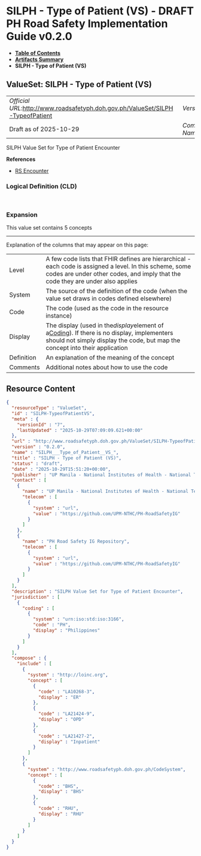 # SILPH - Type of Patient (VS) - DRAFT PH Road Safety Implementation Guide v0.2.0

* [**Table of Contents**](toc.md)
* [**Artifacts Summary**](artifacts.md)
* **SILPH - Type of Patient (VS)**

## ValueSet: SILPH - Type of Patient (VS) 

| | |
| :--- | :--- |
| *Official URL*:http://www.roadsafetyph.doh.gov.ph/ValueSet/SILPH-TypeofPatient | *Version*:0.2.0 |
| Draft as of 2025-10-29 | *Computable Name*:SILPH___Type_of_Patient__VS_ |

 
SILPH Value Set for Type of Patient Encounter 

 **References** 

* [RS Encounter](StructureDefinition-rs-encounter.md)

### Logical Definition (CLD)

 

### Expansion

This value set contains 5 concepts

-------

 Explanation of the columns that may appear on this page: 

| | |
| :--- | :--- |
| Level | A few code lists that FHIR defines are hierarchical - each code is assigned a level. In this scheme, some codes are under other codes, and imply that the code they are under also applies |
| System | The source of the definition of the code (when the value set draws in codes defined elsewhere) |
| Code | The code (used as the code in the resource instance) |
| Display | The display (used in the*display*element of a[Coding](http://hl7.org/fhir/R4/datatypes.html#Coding)). If there is no display, implementers should not simply display the code, but map the concept into their application |
| Definition | An explanation of the meaning of the concept |
| Comments | Additional notes about how to use the code |



## Resource Content

```json
{
  "resourceType" : "ValueSet",
  "id" : "SILPH-TypeofPatientVS",
  "meta" : {
    "versionId" : "7",
    "lastUpdated" : "2025-10-29T07:09:09.621+00:00"
  },
  "url" : "http://www.roadsafetyph.doh.gov.ph/ValueSet/SILPH-TypeofPatient",
  "version" : "0.2.0",
  "name" : "SILPH___Type_of_Patient__VS_",
  "title" : "SILPH - Type of Patient (VS)",
  "status" : "draft",
  "date" : "2025-10-29T15:51:20+00:00",
  "publisher" : "UP Manila - National Institutes of Health - National Telehealth Center",
  "contact" : [
    {
      "name" : "UP Manila - National Institutes of Health - National Telehealth Center",
      "telecom" : [
        {
          "system" : "url",
          "value" : "https://github.com/UPM-NTHC/PH-RoadSafetyIG"
        }
      ]
    },
    {
      "name" : "PH Road Safety IG Repository",
      "telecom" : [
        {
          "system" : "url",
          "value" : "https://github.com/UPM-NTHC/PH-RoadSafetyIG"
        }
      ]
    }
  ],
  "description" : "SILPH Value Set for Type of Patient Encounter",
  "jurisdiction" : [
    {
      "coding" : [
        {
          "system" : "urn:iso:std:iso:3166",
          "code" : "PH",
          "display" : "Philippines"
        }
      ]
    }
  ],
  "compose" : {
    "include" : [
      {
        "system" : "http://loinc.org",
        "concept" : [
          {
            "code" : "LA10268-3",
            "display" : "ER"
          },
          {
            "code" : "LA21424-9",
            "display" : "OPD"
          },
          {
            "code" : "LA21427-2",
            "display" : "Inpatient"
          }
        ]
      },
      {
        "system" : "http://www.roadsafetyph.doh.gov.ph/CodeSystem",
        "concept" : [
          {
            "code" : "BHS",
            "display" : "BHS"
          },
          {
            "code" : "RHU",
            "display" : "RHU"
          }
        ]
      }
    ]
  }
}

```
